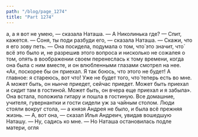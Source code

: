 ```yaml
---
path: "/blog/page_1274"
title: "Part 1274"
---
```


а, а я вот не умею, — сказала Наташа. — А Николинька где?
— Спит, кажется.
— Соня, ты поди разбуди его, — сказала Наташа. — Скажи, что я его зову петь. — Она посидела, подумала о том, что́ это значит, что́ всё это было и, не разрешив этого вопроса и нисколько не сожалея о том, опять в воображении своем перенеслась к тому времени, когда она была с ним вместе, и он влюбленными глазами смотрел на нее.
«Ах, поскорее бы он приехал. Я так боюсь, что этого не будет! А главное: я стареюсь, вот что́! Уже не будет того, что́ теперь есть во мне. А может быть, он нынче приедет, сейчас приедет. Может быть приехал и сидит там в гостиной. Может быть, он вчера еще приехал и я забыла». Она встала, положила гитару и пошла в гостиную. Все домашние, учителя, гувернантки и гости сидели уж за чайным столом. Люди стояли вокруг стола, — а князя Андрея не было, и была всё прежняя жизнь.
— А, вот она, — сказал Илья Андреич, увидав вошедшую Наташу. — Ну, садись ко мне. — Но Наташа остановилась подле матери, огля
